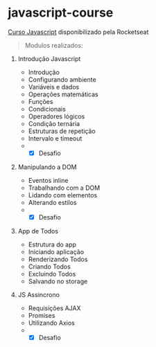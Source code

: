 # javascript-course

[Curso Javascript](https://skylab.rocketseat.com.br/node/curso-java-script) disponibilizado pela Rocketseat

> Modulos realizados: 
1. Introdução Javascript
    *  Introdução
    *  Configurando ambiente
    *  Variáveis e dados
    *  Operações matemáticas
    *  Funções
    *  Condicionais
    *  Operadores lógicos
    *  Condição ternária
    *  Estruturas de repetição
    *  Intervalo e timeout
    * - [x] Desafio

2. Manipulando a DOM
    *  Eventos inline
    *  Trabalhando com a DOM
    *  Lidando com elementos
    *  Alterando estilos
    * - [x] Desafio

3. App de Todos
    *  Estrutura do app
    *  Iniciando aplicação
    *  Renderizando Todos
    *  Criando Todos
    *  Excluindo Todos
    *  Salvando no storage

4. JS Assincrono
    *  Requisições AJAX
    *  Promises
    *  Utilizando Axios
    * - [x] Desafio
